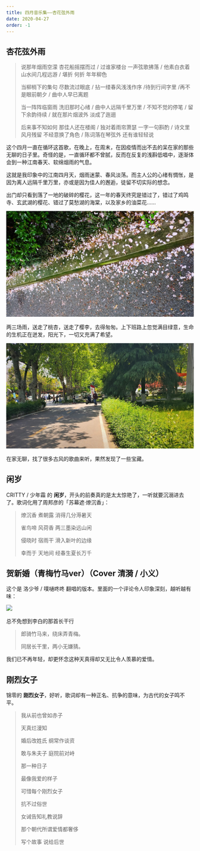 ```yaml
---
title: 四月音乐集——杏花弦外雨
date: 2020-04-27
order: -1
---
```


## 杏花弦外雨

>说那年烟雨空濛 杏花船摇摆而过 / 过谁家楼台 一声弦歌拂落 / 他素白衣着 山水间几程远游 / 堪折 何折 年年柳色
> 
>当柳梢下的集句 尽数流过眼底 / 拈一缕春风浅浅作序 /待到行间字里 /再不是眼前朝夕 / 曲中人早已离题
>
>当一阵阵临窗雨 洗旧那时心绪 / 曲中人远隔千里万里 / 不知不觉的停笔 / 留下余韵待续 / 就在那片烟波外 淡成了迤逦
>
>后来事不知如何 那佳人还在楼阁 / 独对着雨帘萧瑟 一字一句斟酌 / 诗文里风月残留 不经意换了角色 / 陈词落在琴弦外 还有谁轻轻说

这个四月一直在循环这首歌，在晚上，在周末，在因疫情而出不去的呆在家的那些无聊的日子里。奇怪的是，一直循环都不曾腻，反而在反复的浅斟低唱中，逐渐体会到一种江南春天、软绵烟雨的气息。

这就是我印象中的江南四月天，烟雨迷蒙、春风淡荡。而主人公的心绪有惆怅，是因为离人远隔千里万里，亦或是因为佳人的邂逅，徒留不切实际的想念。

出门却只看到落了一地的破碎的樱花，这一年的春天终究是错过了，错过了鸡鸣寺、玄武湖的樱花、错过了莫愁湖的海棠，以及家乡的油菜花……

![](/blog/imgs/5f003561c2ee407de69deba8fc27b022.jpg)

两三场雨，送走了桃杏，送走了樱李，去得匆匆。上下班路上忽觉满目绿意，生命的生机正在迸发，阳光下，一切又充满了希望。
 
![](/blog/imgs/4e3caf5219d33243ceae2813a05df1b7.jpg)

在家无聊，找了很多古风的歌曲来听，果然发现了一些宝藏。

## 闲岁

CRITTY / 少年霜 的 **闲岁**，开头的前奏真的是太太惊艳了，一听就要沉溺进去了。歌词化用了周邦彦的「苏幕遮·燎沉香」：

>燎沉香 煮朝露 消得几分溽暑天
>
>雀鸟啼 风荷香 两三墨染远山闲
>
>侵晓时 宿雨干 滑入新叶的边缘
>
>幸而于 天地间 经春生夏长万千

## 贺新婚（青梅竹马ver）（Cover 清漪 / 小义）

这个是 洛少爷 / 噗嗵咚咚 翻唱的版本。里面的一个评论令人印象深刻，越听越有味：

![](/blog/imgs/eb6d1342896de1d8ee488b59c2178392.png)

总不免想到李白的那首长干行

>郎骑竹马来，绕床弄青梅。
>
>同居长干里，两小无嫌猜。

我们已不再年轻，却更怀念这种天真得却又无比令人羡慕的爱情。

## 刚烈女子

锦零的 **刚烈女子**，好听，歌词却有一种正名、抗争的意味，为古代的女子鸣不平。

>我从前也曾如赤子
>
>天真烂漫知
>
>婚后改姓氏 纲常作谈资
>
>敢与朱夫子 庭院前对峙
>
>那一种日子
>
>最像我爱的样子
>
>
>可惜每个刚烈女子
>
>抗不过俗世
>
>女诫告知礼教说辞
>
>那个朝代所谓爱情都奢侈
>
>写个故事 说给后世